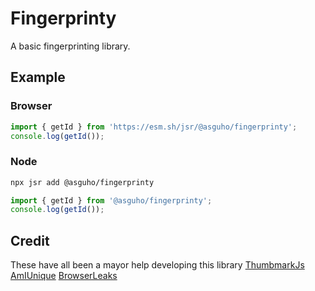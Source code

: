 # Fingerprinty
A basic fingerprinting library.
## Example
### Browser
```js
import { getId } from 'https://esm.sh/jsr/@asguho/fingerprinty';
console.log(getId());
```
### Node
```bash
npx jsr add @asguho/fingerprinty
```
```js
import { getId } from '@asguho/fingerprinty';
console.log(getId());
```

## Credit
These have all been a mayor help developing this library
[ThumbmarkJs](https://www.thumbmarkjs.com/)
[AmIUnique](https://amiunique.org/)
[BrowserLeaks](https://browserleaks.com/)

